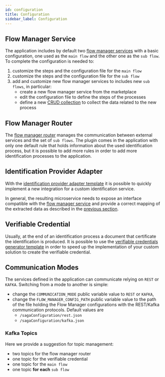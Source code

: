 ```yaml
---
id: configuration
title: Configuration
sidebar_label: Configuration
---
```

## Flow Manager Service

The application includes by default two [flow manager services](../../runtime_suite/flow-manager-service/overview) with a basic configuration, one used as the `main flow` and the other one as the `sub flow`.
To complete the configuration is needed to:
1. customize the steps and the configuration file for the `main flow`
2. customize the steps and the configuration file for the `sub flow`
3. add and customize new flow manager services to includes new `sub flows`, in particular:
    - create a new flow manager service from the marketplace
    - edit the configuration file to define the steps of the processes
    - define a new [CRUD collection](../../development_suite/api-console/api-design/crud_advanced) to collect the data related to the new process

## Flow Manager Router

The [flow manager router](../../runtime_suite/flow-manager-router/overview) manages the communication between external services and the set of `sub flows`. The plugin comes in the application with only one default rule that holds information about the used identification process, but it is possible to add more rules in order to add more identification processes to the application. 

## Identification Provider Adapter

With the [identification provider adapter template](../../runtime_suite_templates/identification-provider-adapter/overview) it is possible to quickly implement a new integration for a custom identification service.

In general, the resulting microservice needs to expose an interface compatible with the [flow manager service](../../runtime_suite/flow-manager-service/overview) and provide a correct mapping of the extracted data as described in the [previous section](./10_overview.md). 

## Verifiable Credential

Usually, at the end of an identification process a document that certificate the identification is produced. It is possible to use the [verifiable credentials generator template](../../runtime_suite_templates/verifiable-credential-generator/overview) in order to speed up the implementation of your custom solution to create the verifiable credential.

## Communication Modes

The services defined in the application can communicate relying on `REST` or `KAFKA`. Switching from a mode to another is simple:
- change the `COMMUNICATION_MODE` public variable value to `REST` or `KAFKA`,
- change the `FLOW_MANAGER_CONFIG_PATH` public variable value to the path of the file holding the Flow Manager configurations with the REST/Kafka communication protocols. Default values are
  - `/sagaConfiguration/rest.json`
  - `/sagaConfiguration/kafka.json`

### Kafka Topics

Here we provide a suggestion for topic management:
- two topics for the flow manager router
- one topic for the verifiable credential
- one topic for the `main flow`
- one topic **for each** `sub flow`
